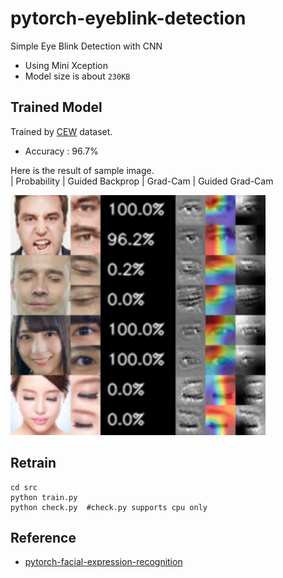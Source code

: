# pytorch-eyeblink-detection
Simple Eye Blink Detection with CNN

* Using Mini Xception 
* Model size is about `230KB`

## Trained Model

Trained by [CEW](http://parnec.nuaa.edu.cn/xtan/data/ClosedEyeDatabases.html) dataset.

* Accuracy : 96.7%

Here is the result of sample image.  
| Probability | Guided Backprop | Grad-Cam | Guided Grad-Cam

<img src="./test/guided_gradcam.jpg">

## Retrain

```
cd src
python train.py
python check.py  #check.py supports cpu only
```

## Reference

* [pytorch-facial-expression-recognition](https://github.com/yoshidan/pytorch-facial-expression-recgnition)

